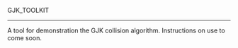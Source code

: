 GJK_TOOLKIT
***

A tool for demonstration the GJK collision algorithm.
Instructions on use to come soon.
